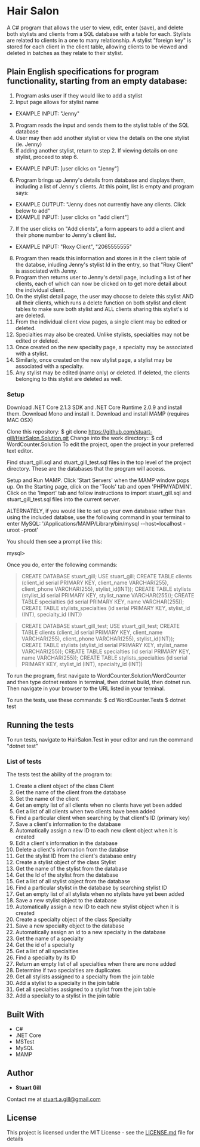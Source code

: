 # Hair Salon

A C# program that allows the user to view, edit, enter (save), and delete both stylists and clients from a SQL database with a table for each. Stylists are related to clients in a one to many relationship. A stylist "foreign key" is stored for each client in the client table, allowing clients to be viewed and deleted in batches as they relate to their stylist. 

## Plain English specifications for program functionality, starting from an empty database:

1. Program asks user if they would like to add a stylist
2. Input page allows for stylist name
* EXAMPLE INPUT: "Jenny"
3. Program reads the input and sends them to the stylist table of the SQL database
4. User may then add another stylist or view the details on the one stylist (ie. Jenny)
5. If adding another stylist, return to step 2. If viewing details on one stylist, proceed to step 6. 
* EXAMPLE INPUT: [user clicks on "Jenny"]
6. Program brings up Jenny's details from database and displays them, including a list of Jenny's clients. At this point, list is empty and program says: 
* EXAMPLE OUTPUT: "Jenny does not currently have any clients. Click below to add"
* EXAMPLE INPUT: [user clicks on "add client"]
7. If the user clicks on "Add clients", a form appears to add a client and their phone number to Jenny's client list. 
* EXAMPLE INPUT: "Roxy Client", "2065555555"
8. Program then reads this information and stores in it the client table of the databse, inluding Jenny's stylist Id in the entry, so that "Roxy Client" is associated with Jenny. 
9. Program then returns user to Jenny's detail page, including a list of her clients, each of which can now be clicked on to get more detail about the individual client. 
10. On the stylist detail page, the user may choose to delete this stylist AND all their clients, which runs a delete function on both stylist and client tables to make sure both stylist and ALL clients sharing this stylist's id are deleted.
11. From the individual client view pages, a single client may be edited or deleted. 
12. Specialties may also be created. Unlike stylists, specialties may not be edited or deleted. 
13. Once created on the new specialty page, a specialty may be associated with a stylist. 
14. Similarly, once created on the new stylist page, a stylist may be associated with a specialty. 
15. Any stylist may be edited (name only) or deleted. If deleted, the clients belonging to this stylist are deleted as well. 


### Setup

Download .NET Core 2.1.3 SDK and .NET Core Runtime 2.0.9 and install them. Download Mono and install it. Download and install MAMP (requires MAC OSX)

Clone this repository: $ git clone https://github.com/stuart-gill/HairSalon.Solution.git
Change into the work directory:: $ cd WordCounter.Solution
To edit the project, open the project in your preferred text editor.

Find stuart_gill.sql and stuart_gill_test.sql files in the top level of the project directory. These are the databases that the program will access. 

Setup and Run MAMP. Click 'Start Servers' when the MAMP window pops up. On the Starting page, click on the 'Tools' tab and open 'PHPMYADMIN'.
Click on the 'Import' tab and follow instructions to import stuart_gill.sql and stuart_gill_test.sql files into the current server.

ALTERNATELY, if you would like to set up your own database rather than using the included databse, use the following command in your terminal to enter MySQL:
'/Applications/MAMP/Library/bin/mysql --host=localhost -uroot -proot'

You should then see a prompt like this:

mysql>

Once you do, enter the following commands:

> CREATE DATABASE stuart_gill;
> USE stuart_gill;
> CREATE TABLE clients (client_id serial PRIMARY KEY, client_name VARCHAR(255), client_phone VARCHAR(255), stylist_id(INT));
> CREATE TABLE stylists (stylist_id serial PRIMARY KEY, stylist_name VARCHAR(255));
> CREATE TABLE specialties (id serial PRIMARY KEY, name VARCHAR(255));
> CREATE TABLE stylists_specialties (id serial PRIMARY KEY, stylist_id (INT), specialty_id (INT))

> CREATE DATABASE stuart_gill_test;
> USE stuart_gill_test;
> CREATE TABLE clients (client_id serial PRIMARY KEY, client_name VARCHAR(255), client_phone VARCHAR(255), stylist_id(INT));
> CREATE TABLE stylists (stylist_id serial PRIMARY KEY, stylist_name VARCHAR(255));
> CREATE TABLE specialties (id serial PRIMARY KEY, name VARCHAR(255));
> CREATE TABLE stylists_specialties (id serial PRIMARY KEY, stylist_id (INT), specialty_id (INT))


To run the program, first navigate to WordCounter.Solution/WordCounter and then type dotnet restore in terminal, then dotnet build, then dotnet run. Then navigate in your browser to the URL listed in your terminal. 

To run the tests, use these commands: $ cd WordCounter.Tests $ dotnet test 

## Running the tests

To run tests, navigate to HairSalon.Test in your editor and run the command "dotnet test"

### List of tests

The tests test the ability of the program to:
1. Create a client object of the class Client
2. Get the name of the client from the database
3. Set the name of the client
4. Get an empty list of all clients when no clients have yet been added
5. Get a list of all clients when two clients have been added
6. Find a particular client when searching by that client's ID (primary key)
7. Save a client's information to the database
8. Automatically assign a new ID to each new client object when it is created
9. Edit a client's information in the database
10. Delete a client's information from the databse
11. Get the stylist ID from the client's database entry
12. Create a stylist object of the class Stylist
13. Get the name of the stylist from the database
14. Get the Id of the stylist from the database
15. Get a list of all stylist object from the database
16. Find a particular stylist in the database by searching stylist ID
17. Get an empty list of all stylists when no stylists have yet been added
18. Save a new stylist object to the database
19. Automatically assign a new ID to each new stylist object when it is created
20. Create a specialty object of the class Specialty
21. Save a new specialty object to the database
22. Automatically assign an id to a new specialty in the database
23. Get the name of a specialty
24. Get the id of a specialty
25. Get a list of all specialties
26. Find a specialty by its ID
27. Return an empty list of all specialties when there are none added
28. Determine if two specialties are duplicates
29. Get all stylists assigned to a specialty from the join table
30. Add a stylist to a specialty in the join table
31. Get all specialties assigned to a stylist from the join table
32. Add a specialty to a stylist in the join table




## Built With

* C#
* .NET Core
* MSTest
* MySQL
* MAMP



## Author

* **Stuart Gill** 

Contact me at stuart.a.gill@gmail.com

## License

This project is licensed under the MIT License - see the [LICENSE.md](LICENSE.md) file for details